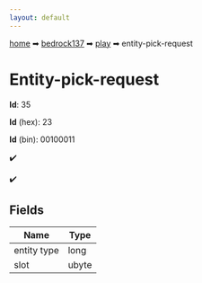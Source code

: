 ```yaml
---
layout: default
---
```


[home](/) ➡ [bedrock137](/protocol/bedrock137) ➡ [play](/protocol/bedrock137/play) ➡ entity-pick-request

# Entity-pick-request

**Id**: 35

**Id** (hex): 23

**Id** (bin): 00100011

✔️

✔️

## Fields

Name | Type
---|---
entity type | long
slot | ubyte

